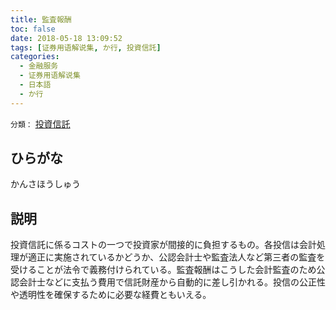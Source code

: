 ```yaml
---
title: 監査報酬
toc: false
date: 2018-05-18 13:09:52
tags: [证券用语解说集, か行, 投資信託]
categories:
  - 金融服务
  - 证券用语解说集
  - 日本語
  - か行
---
```


`分類：` [投資信託](/tags/投資信託/)

## ひらがな

かんさほうしゅう

## 説明

投資信託に係るコストの一つで投資家が間接的に負担するもの。各投信は会計処理が適正に実施されているかどうか、公認会計士や監査法人など第三者の監査を受けることが法令で義務付けられている。監査報酬はこうした会計監査のため公認会計士などに支払う費用で信託財産から自動的に差し引かれる。投信の公正性や透明性を確保するために必要な経費ともいえる。
